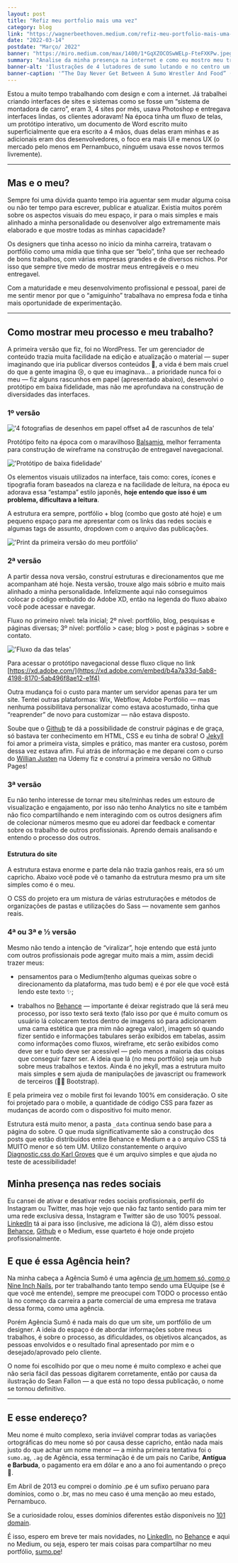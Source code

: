 ```yaml
---
layout: post
title: "Refiz meu portfolio mais uma vez"
category: blog
link: "https://wagnerbeethoven.medium.com/refiz-meu-portfolio-mais-uma-vez-f3caadb61052"
date: "2022-03-14"
postdate: "Março/ 2022"
banner: "https://miro.medium.com/max/1400/1*GqXZOCOSwWELp-FteFXKPw.jpeg"
summary: "Analise da minha presença na internet e como eu mostro meu trabalho — esse texto é um relato"
banner-alt: 'Ilustrações de 4 lutadores de sumo lutando e no centro um sushi'
banner-caption: '“The Day Never Get Between A Sumo Wrestler And Food” (Ilustração: Sean Fallon)'
---
```


Estou a muito tempo trabalhando com design e com a internet. Já trabalhei criando interfaces de sites e sistemas como se fosse um “sistema de montadora de carro”, eram 3, 4 sites por mês, usava Photoshop e entregava interfaces lindas, os clientes adoravam! Na época tinha um fluxo de telas, um protótipo interativo, um documento de Word escrito muito superficialmente que era escrito a 4 mãos, duas delas eram minhas e as adicionais eram dos desenvolvedores, o foco era mais UI e menos UX (o mercado pelo menos em Pernambuco, ninguém usava esse novos termos livremente).

---

## Mas e o meu?

Sempre foi uma dúvida quanto tempo iria aguentar sem mudar alguma coisa ou não ter tempo para escrever, publicar e atualizar. Existia muitos porém sobre os aspectos visuais do meu espaço, ir para o mais simples e mais alinhado a minha personalidade ou desenvolver algo extremamente mais elaborado e que mostre todas as minhas capacidade?

Os designers que tinha acesso no início da minha carreira, tratavam o portfólio como uma mídia que tinha que ser “belo”, tinha que ser recheado de bons trabalhos, com várias empresas grandes e de diversos nichos. Por isso que sempre tive medo de mostrar meus entregáveis e o meu entregavel.

Com a maturidade e meu desenvolvimento profissional e pessoal, parei de me sentir menor por que o “amiguinho” trabalhava no empresa foda e tinha mais oportunidade de experimentação.

---

## Como mostrar meu processo e meu trabalho?

A primeira versão que fiz, foi no WordPress. Ter um gerenciador de conteúdo trazia muita facilidade na edição e atualização o material — super imaginando que iria publicar diversos conteúdos 🤡, a vida é bem mais cruel do que a gente imagina 😢, o que eu imaginava… a prioridade nunca foi o meu — fiz alguns rascunhos em papel (apresentado abaixo), desenvolvi o protótipo em baixa fidelidade, mas não me aprofundava na construção de diversidades das interfaces.

### 1º versão

!['4 fotografias de desenhos em papel offset a4 de rascunhos de tela'](https://miro.medium.com/max/700/1*5ym2e8vhkX-hb4BReYQdoQ.jpeg 'Rascunho da primeira versão do meu site em WordPress')

Protótipo feito na época com o maravilhoso [Balsamiq](https://balsamiq.com/), melhor ferramenta para construção de wireframe na construção de entregavel navegacional.

!['Protótipo de baixa fidelidade'](https://miro.medium.com/max/700/1*seynmhUYq-flxXp4PgCleg.png)

Os elementos visuais utilizados na interface, tais como: cores, ícones e tipografia foram baseados na clareza e na facilidade de leitura, na época eu adorava essa “estampa” estilo japonês, **hoje entendo que isso é um problema, dificultava a leitura**.

A estrutura era sempre, portfólio + blog (combo que gosto até hoje) e um pequeno espaço para me apresentar com os links das redes sociais e algumas tags de assunto, dropdown com o arquivo das publicações.

!['Print da primeira versão do meu portfólio'](https://miro.medium.com/max/700/1*te92e4MIabOd5N6KCfsMJA.png 'A imagem acima está faltando background nos card das publicações. Infelizmente único resgate da época')

### 2ª versão

A partir dessa nova versão, construí estruturas e direcionamentos que me acompanham até hoje. Nesta versão, trouxe algo mais sóbrio e muito mais alinhado a minha personalidade. Infelizmente aqui não conseguimos colocar p código embutido do Adobe XD, então na legenda do fluxo abaixo você pode acessar e navegar.

Fluxo no primeiro nível: tela inicial; 2º nível: portfólio, blog, pesquisas e páginas diversas; 3º nível: portfólio > case; blog > post e páginas > sobre e contato.

!['Fluxo da das telas'](https://miro.medium.com/max/700/1*MwbfgXkah8DNVyomSbLDgA.jpeg)

Para acessar o protótipo navegacional desse fluxo clique no link [https://xd.adobe.com/](https://xd.adobe.com/embed/b4a7a33d-5ab8-4198-8170-5ab496f8ae12-e1f4)

Outra mudança foi o custo para manter um servidor apenas para ter um site. Tentei outras plataformas: Wix, Webflow, Adobe Portfólio — mas nenhuma possibilitava personalizar como estava acostumado, tinha que “reaprender” de novo para customizar — não estava disposto.

Soube que o [Github](https://pages.github.com/) te dá a possibilidade de construir páginas e de graça, só bastava ter conhecimento em HTML, CSS e eu tinha de sobra! O [Jekyll](https://jekyllrb.com/) foi amor a primeira vista, simples e prático, mas manter era custoso, porém dessa vez estava afim. Fui atrás de informação e me deparei com o curso do [Willian Justen](https://willianjusten.com.br/cursos) na Udemy fiz e construí a primeira versão no Github Pages!

### 3ª versão

Eu não tenho interesse de tornar meu site/minhas redes um estouro de visualização e engajamento, por isso não tenho Analytics no site e também não fico compartilhando e nem interagindo com os outros designers afim de colecionar números mesmo que eu adorei dar feedback e comentar sobre os trabalho de outros profissionais. Aprendo demais analisando e entendo o processo dos outros.

#### Estrutura do site

A estrutura estava enorme e parte dela não trazia ganhos reais, era só um capricho. Abaixo você pode vê o tamanho da estrutura mesmo pra um site simples como é o meu.

O CSS do projeto era um mistura de várias estruturações e métodos de organizações de pastas e utilizações do Sass — novamente sem ganhos reais.

<script src="https://gist.github.com/wagnerbeethoven/34b903e6f571a6790891811fdf089517.js"></script>

### 4ª ou 3ª e 1⁄2 versão

Mesmo não tendo a intenção de “viralizar”, hoje entendo que está junto com outros profissionais pode agregar muito mais a mim, assim decidi trazer meus:

- pensamentos para o Medium(tenho algumas queixas sobre o direcionamento da plataforma, mas tudo bem) e é por ele que você está lendo este texto ✨;

- trabalhos no [Behance](http://be.net/wagnerbeethoven) — importante é deixar registrado que lá será meu processo, por isso texto será texto (falo isso por que é muito comum os usuário lá colocarem textos dentro de imagens só para adicionarem uma cama estética que pra mim não agrega valor), imagem só quando fizer sentido e informações tabulares serão exibidos em tabelas, assim como informações como fluxos, wireframe, etc serão exibidos como deve ser e tudo deve ser acessível — pelo menos a maioria das coisas que conseguir fazer ser.
A ideia que lá (no meu portfólio) seja um hub sobre meus trabalhos e textos. Ainda é no jekyll, mas a estrutura muito mais simples e sem ajuda de manipulações de javascript ou framework de terceiros (👋🏻 Bootstrap).

E pela primeira vez o mobile first foi levando 100% em consideração. O site foi projetado para o mobile, a quantidade de código CSS para fazer as mudanças de acordo com o dispositivo foi muito menor.

Estrutura está muito menor, a pasta ```_data``` continua sendo base para a página do sobre. O que muda significativamente são a construção dos posts que estão distribuídos entre Behance e Medium e a o arquivo CSS tá MUITO menor e só tem UM. Utilizo constantemente o arquivo [Diagnostic.css do Karl Groves](https://karlgroves.com/2013/09/07/diagnostic-css-super-quick-web-accessibility-testing) que é um arquivo simples e que ajuda no teste de acessibilidade!

<script src="https://gist.github.com/wagnerbeethoven/a8dff64b30dca554771597023da080dc.js"></script>

## Minha presença nas redes sociais

Eu cansei de ativar e desativar redes sociais profissionais, perfil do Instagram ou Twitter, mas hoje vejo que não faz tanto sentido para mim ter uma rede exclusiva dessa, Instagram e Twitter são de uso 100% pessoal. [LinkedIn](http://linkedin.com/in/wagnerbeethoven) tá ai para isso (inclusive, me adiciona lá 😉), além disso estou [Behance](http://be.net/wagnerbeethoven), [Github](http://be.net/wagnerbeethoven) e o Medium, esse quarteto é hoje onde projeto profissionalmente.

## E que é essa Agência hein?

Na minha cabeça a Agência Sumô é uma agência [de um homem só, como o Nine Inch Nails](https://bitbucket.org/wagnerbeethoven/2012-07-03-is-it-just-a-hello-world/raw/5578a39b1907e7a4542a1e25c5af4e32e0f69488/homem-so.jpg), por ter trabalhando tanto tempo sendo uma EUquipe (se é que você me entende), sempre me preocupei com TODO o processo então lá no começo da carreira a parte comercial de uma empresa me tratava dessa forma, como uma agência.

Porém Agência Sumô é nada mais do que um site, um portfólio de um designer. A ideia do espaço é de abordar informações sobre meus trabalhos, é sobre o processo, as dificuldades, os objetivos alcançados, as pessoas envolvidos e o resultado final apresentado por mim e o desejado/aprovado pelo cliente.

O nome foi escolhido por que o meu nome é muito complexo e achei que não seria fácil das pessoas digitarem corretamente, então por causa da ilustração do Sean Fallon — a que está no topo dessa publicação, o nome se tornou definitivo.

---

## E esse endereço?

Meu nome é muito complexo, seria inviável comprar todas as variações ortográficas do meu nome só por causa desse capricho, então nada mais justo do que achar um nome menor — a minha primeira tentativa foi o ```sumo.ag```, ```.ag``` de Agência, essa terminação é de um país no Caribe, **Antígua e Barbuda**, o pagamento era em dólar e ano a ano foi aumentando o preço 💸.

Em Abril de 2013 eu comprei o domínio .pe é um sufixo peruano para domínios, como o .br, mas no meu caso é uma menção ao meu estado, Pernambuco.

Se a curiosidade rolou, esses domínios diferentes estão disponíveis no [101 domain](https://www.101domain.com/).

É isso, espero em breve ter mais novidades, no [LinkedIn](http://linkedin.com/in/wagnerbeethoven), no [Behance](http://be.net/wagnerbeethoven) e aqui no Medium, ou seja, espero ter mais coisas para compartilhar no meu portfólio, [sumo.pe](http://sumo.pe/)!